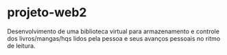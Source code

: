 # projeto-web2
Desenvolvimento de uma biblioteca virtual para armazenamento e controle dos livros/mangas/hqs lidos pela pessoa e seus avanços pessoais no ritmo de leitura.

